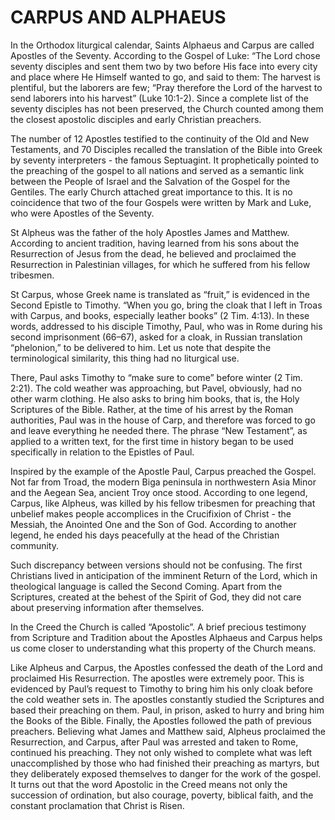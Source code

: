 # CARPUS AND ALPHAEUS&#x20;

In the Orthodox liturgical calendar, Saints Alphaeus and Carpus are called Apostles of the Seventy. According to the Gospel of Luke: “The Lord chose seventy disciples and sent them two by two before His face into every city and place where He Himself wanted to go, and said to them: The harvest is plentiful, but the laborers are few; “Pray therefore the Lord of the harvest to send laborers into his harvest” (Luke 10:1-2). Since a complete list of the seventy disciples has not been preserved, the Church counted among them the closest apostolic disciples and early Christian preachers.

The number of 12 Apostles testified to the continuity of the Old and New Testaments, and 70 Disciples recalled the translation of the Bible into Greek by seventy interpreters - the famous Septuagint. It prophetically pointed to the preaching of the gospel to all nations and served as a semantic link between the People of Israel and the Salvation of the Gospel for the Gentiles. The early Church attached great importance to this. It is no coincidence that two of the four Gospels were written by Mark and Luke, who were Apostles of the Seventy.

St Alpheus was the father of the holy Apostles James and Matthew. According to ancient tradition, having learned from his sons about the Resurrection of Jesus from the dead, he believed and proclaimed the Resurrection in Palestinian villages, for which he suffered from his fellow tribesmen.

St Carpus, whose Greek name is translated as “fruit,” is evidenced in the Second Epistle to Timothy. “When you go, bring the cloak that I left in Troas with Carpus, and books, especially leather books” (2 Tim. 4:13). In these words, addressed to his disciple Timothy, Paul, who was in Rome during his second imprisonment (66–67), asked for a cloak, in Russian translation “phelonion,” to be delivered to him. Let us note that despite the terminological similarity, this thing had no liturgical use.

There, Paul asks Timothy to “make sure to come” before winter (2 Tim. 2:21). The cold weather was approaching, but Pavel, obviously, had no other warm clothing. He also asks to bring him books, that is, the Holy Scriptures of the Bible. Rather, at the time of his arrest by the Roman authorities, Paul was in the house of Carp, and therefore was forced to go and leave everything he needed there. The phrase “New Testament”, as applied to a written text, for the first time in history began to be used specifically in relation to the Epistles of Paul.

Inspired by the example of the Apostle Paul, Сarpus preached the Gospel. Not far from Troad, the modern Biga peninsula in northwestern Asia Minor and the Aegean Sea, ancient Troy once stood. According to one legend, Carpus, like Alpheus, was killed by his fellow tribesmen for preaching that unbelief makes people accomplices in the Crucifixion of Christ - the Messiah, the Anointed One and the Son of God. According to another legend, he ended his days peacefully at the head of the Christian community.

Such discrepancy between versions should not be confusing. The first Christians lived in anticipation of the imminent Return of the Lord, which in theological language is called the Second Coming. Apart from the Scriptures, created at the behest of the Spirit of God, they did not care about preserving information after themselves.

In the Creed the Church is called “Apostolic”. A brief precious testimony from Scripture and Tradition about the Apostles Alphaeus and Carpus helps us come closer to understanding what this property of the Church means.

Like Alpheus and Carpus, the Apostles confessed the death of the Lord and proclaimed His Resurrection. The apostles were extremely poor. This is evidenced by Paul’s request to Timothy to bring him his only cloak before the cold weather sets in. The apostles constantly studied the Scriptures and based their preaching on them. Paul, in prison, asked to hurry and bring him the Books of the Bible. Finally, the Apostles followed the path of previous preachers. Believing what James and Matthew said, Alpheus proclaimed the Resurrection, and Carpus, after Paul was arrested and taken to Rome, continued his preaching. They not only wished to complete what was left unaccomplished by those who had finished their preaching as martyrs, but they deliberately exposed themselves to danger for the work of the gospel. It turns out that the word Apostolic in the Creed means not only the succession of ordination, but also courage, poverty, biblical faith, and the constant proclamation that Christ is Risen.
